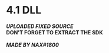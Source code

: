 # 4.1 DLL 
***UPLOADED FIXED SOURCE***
<br/>
**DON'T FORGET TO EXTRACT THE SDK**
<br/>
<br/>
***MADE BY NAX#1800***

